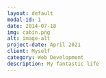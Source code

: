 ```yaml
---
layout: default
modal-id: 1
date: 2014-07-18
img: cabin.png
alt: image-alt
project-date: April 2021
client: Myself
category: Web Development
description: My fantastic life
---
```

